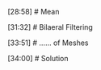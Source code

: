 

   


[28:58] # Mean     

 


[31:32] # Bilaeral Filtering    




[33:51] # …… of Meshes     

     


[34:00] # Solution    

